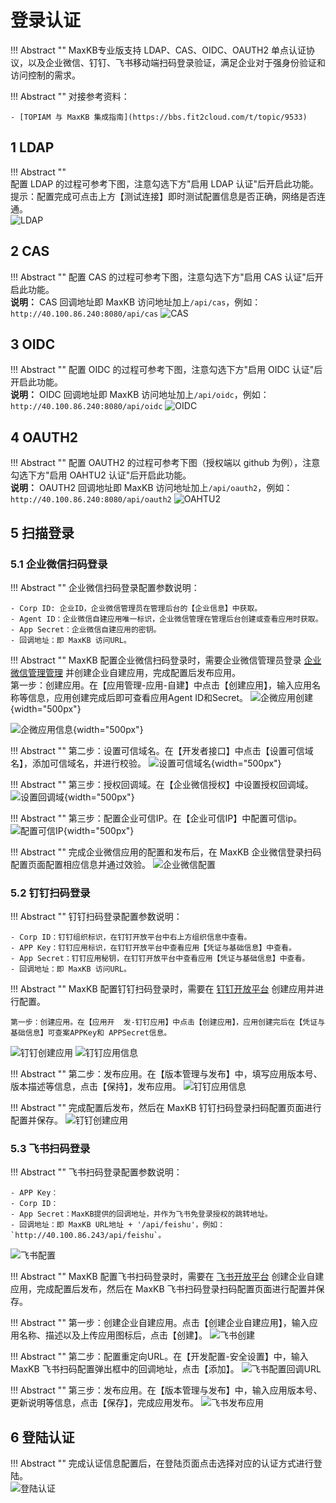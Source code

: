 # 登录认证
!!! Abstract "" 
    MaxKB专业版支持 LDAP、CAS、OIDC、OAUTH2 单点认证协议，以及企业微信、钉钉、飞书移动端扫码登录验证，满足企业对于强身份验证和访问控制的需求。

!!! Abstract ""
    对接参考资料：

    - [TOPIAM 与 MaxKB 集成指南](https://bbs.fit2cloud.com/t/topic/9533)

## 1 LDAP

!!! Abstract ""  
    配置 LDAP 的过程可参考下图，注意勾选下方"启用 LDAP 认证"后开启此功能。     
    提示：配置完成可点击上方【测试连接】即时测试配置信息是否正确，网络是否连通。      
![LDAP](../../img/system/LDAP.png)


## 2 CAS

!!! Abstract ""
    配置 CAS 的过程可参考下图，注意勾选下方"启用 CAS 认证"后开启此功能。    
    **说明：** CAS 回调地址即 MaxKB 访问地址加上`/api/cas`，例如：`http://40.100.86.240:8080/api/cas`
![CAS](../../img/system/CAS.png)


## 3 OIDC

!!! Abstract ""
    配置 OIDC 的过程可参考下图，注意勾选下方"启用 OIDC 认证"后开启此功能。   
    **说明：** OIDC 回调地址即 MaxKB 访问地址加上`/api/oidc`，例如：`http://40.100.86.240:8080/api/oidc`
![OIDC](../../img/system/OIDC.png)

## 4 OAUTH2

!!! Abstract ""
    配置 OAUTH2 的过程可参考下图（授权端以 github 为例），注意勾选下方"启用 OAHTU2 认证"后开启此功能。   
    **说明：** OAUTH2 回调地址即 MaxKB 访问地址加上`/api/oauth2`，例如：`http://40.100.86.240:8080/api/oauth2`
![OAHTU2](../../img/system/oauth2.png)

## 5 扫描登录

### 5.1 企业微信扫码登录

!!! Abstract ""
    企业微信扫码登录配置参数说明：
    
    - Corp ID: 企业ID，企业微信管理员在管理后台的【企业信息】中获取。
    - Agent ID：企业微信自建应用唯一标识，企业微信管理在管理后台创建或查看应用时获取。
    - App Secret：企业微信自建应用的密钥。   
    - 回调地址：即 MaxKB 访问URL。

!!! Abstract ""
    MaxKB 配置企业微信扫码登录时，需要企业微信管理员登录 [企业微信管理管理](https://work.weixin.qq.com/wework_admin/frame) 并创建企业自建应用，完成配置后发布应用。    
    第一步：创建应用。在【应用管理-应用-自建】中点击【创建应用】，输入应用名称等信息，应用创建完成后即可查看应用Agent ID和Secret。
![企微应用创建](../../img/system/qiwei_create_app.png){width="500px"}

![企微应用信息](../../img/system/qiwei_appinfo.png){width="500px"}

!!! Abstract ""
    第二步：设置可信域名。在【开发者接口】中点击【设置可信域名】，添加可信域名，并进行校验。
![设置可信域名](../../img/system/qiwei_yuming.png){width="500px"}

!!! Abstract ""
    第三步：授权回调域。在【企业微信授权】中设置授权回调域。
![设置回调域](../../img/system/qiwei_callback.png){width="500px"}

!!! Abstract ""
    第三步：配置企业可信IP。在【企业可信IP】中配置可信ip。
![配置可信IP](../../img/system/qiwei_ip.png){width="500px"}

!!! Abstract ""
    完成企业微信应用的配置和发布后，在 MaxKB 企业微信登录扫码配置页面配置相应信息并通过效验。
![企业微信配置](../../img/system/qiwei_setting.png)

### 5.2 钉钉扫码登录

!!! Abstract ""
    钉钉扫码登录配置参数说明：

    - Corp ID：钉钉组织标识，在钉钉开放平台中右上方组织信息中查看。
    - APP Key：钉钉应用标识，在钉钉开放平台中查看应用【凭证与基础信息】中查看。
    - App Secret：钉钉应用秘钥，在钉钉开放平台中查看应用【凭证与基础信息】中查看。
    - 回调地址：即 MaxKB 访问URL。

!!! Abstract ""
    MaxKB 配置钉钉扫码登录时，需要在 [钉钉开放平台](https://open-dev.dingtalk.com/) 创建应用并进行配置。

    第一步：创建应用。在【应用开  发-钉钉应用】中点击【创建应用】，应用创建完后在【凭证与基础信息】可查案APPKey和 APPSecret信息。
![钉钉创建应用](../../img/system/dingding_app_create.png)
![钉钉应用信息](../../img/system/dingding_app_info.png)

!!! Abstract ""
    第二步：发布应用。在【版本管理与发布】中，填写应用版本号、版本描述等信息，点击【保持】，发布应用。
![钉钉应用信息](../../img/system/dingding_app_release.png)

!!! Abstract ""
    完成配置后发布，然后在 MaxKB 钉钉扫码登录扫码配置页面进行配置并保存。
![钉钉创建应用](../../img/system/dingding_setting.png)

### 5.3 飞书扫码登录

!!! Abstract ""
    飞书扫码登录配置参数说明：

    - APP Key：
    - Corp ID：
    - App Secret：MaxKB提供的回调地址，并作为飞书免登录授权的跳转地址。
    - 回调地址：即 MaxKB URL地址 + '/api/feishu'，例如：`http://40.100.86.243/api/feishu`。

![飞书配置](../../img/system/feishu_setting.png)

!!! Abstract ""
    MaxKB 配置飞书扫码登录时，需要在 [飞书开放平台](https://open.feishu.cn/) 创建企业自建应用，完成配置后发布，然后在 MaxKB 飞书扫码登录扫码配置页面进行配置并保存。

!!! Abstract ""
    第一步：创建企业自建应用。点击【创建企业自建应用】，输入应用名称、描述以及上传应用图标后，点击【创建】。
![飞书创建](../../img/system/feishu_create_app.png)

!!! Abstract ""
    第二步：配置重定向URL。在【开发配置-安全设置】中，输入MaxKB 飞书扫码配置弹出框中的回调地址，点击【添加】。
![飞书配置回调URL](../../img/system/feishu_url.png)

!!! Abstract ""
    第三步：发布应用。在【版本管理与发布】中，输入应用版本号、更新说明等信息，点击【保存】，完成应用发布。
![飞书发布应用](../../img/system/feishu_app_release.png)

## 6 登陆认证

!!! Abstract ""
    完成认证信息配置后，在登陆页面点击选择对应的认证方式进行登陆。         
![登陆认证](../../img/system/auth_login.png)
